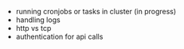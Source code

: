 - running cronjobs or tasks in cluster (in progress)
- handling logs 
- http vs tcp
- authentication for api calls
